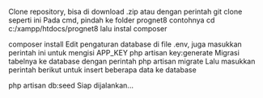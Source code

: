

Clone repository, bisa di download .zip atau dengan perintah git clone seperti ini
Pada cmd, pindah ke folder prognet8 contohnya
cd c:/xampp/htdocs/prognet8
lalu instal composer

composer install
Edit pengaturan database di file .env, juga masukkan perintah ini untuk mengisi APP_KEY
php artisan key:generate
Migrasi tabelnya ke database dengan perintah
php artisan migrate
Lalu masukkan perintah berikut untuk insert beberapa data ke database

php artisan db:seed
Siap dijalankan...